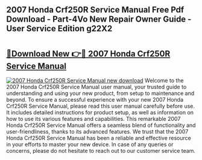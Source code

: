 ## 2007 Honda Crf250R Service Manual Free Pdf Download - Part-4Vo New Repair Owner Guide - User Service Edition g22X2

# <h2><a href="http://bc45827.oget.top/?id=2007+Honda+Crf250R+Service+Manual">🔗Download New 👉🔴 2007 Honda Crf250R Service Manual</a></h2>

[![2007 Honda Crf250R Service Manual new download](https://i.imgur.com/5g1atiW.png)](http://bc45827.oget.top/?id=2007+Honda+Crf250R+Service+Manual)
Welcome to the 2007 Honda Crf250R Service Manual user manual, your trusted guide to understanding and using your new product, from setup to maintenance and beyond. To ensure a successful experience with your new 2007 Honda Crf250R Service Manual, please read this user manual carefully before use. It includes detailed instructions for product setup, as well as information on how to use its various features and capabilities. This remarkable 2007 Honda Crf250R Service Manual offers a seamless blend of functionality and user-friendliness, thanks to its advanced features. We trust that the 2007 Honda Crf250R Service Manual has been a reliable and effective resource in your efforts to master your new device. In case of any queries or concerns, please do not hesitate to reach out to our customer service team.
